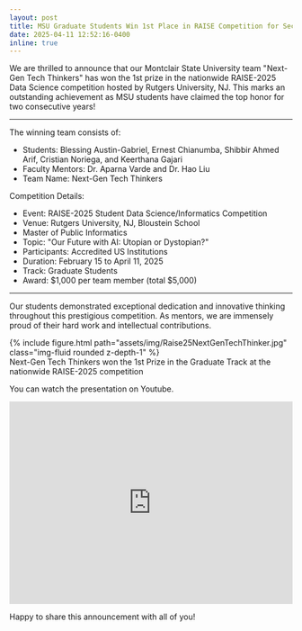 ```yaml
---
layout: post
title: MSU Graduate Students Win 1st Place in RAISE Competition for Second Consecutive Year!
date: 2025-04-11 12:52:16-0400
inline: true
---
```


We are thrilled to announce that our Montclair State University team "Next-Gen Tech Thinkers" has won the 1st prize in the nationwide RAISE-2025 Data Science competition hosted by Rutgers University, NJ. This marks an outstanding achievement as MSU students have claimed the top honor for two consecutive years!  

-------------------------------
The winning team consists of: 
- Students: Blessing Austin-Gabriel, Ernest Chianumba, Shibbir Ahmed Arif, Cristian Noriega, and Keerthana Gajari 
- Faculty Mentors: Dr. Aparna Varde and Dr. Hao Liu 
- Team Name: Next-Gen Tech Thinkers 

Competition Details: 
- Event: RAISE-2025 Student Data Science/Informatics Competition
- Venue: Rutgers University, NJ, Bloustein School
- Master of Public Informatics
- Topic: "Our Future with AI: Utopian or Dystopian?" 
- Participants: Accredited US Institutions 
- Duration: February 15 to April 11, 2025 
- Track: Graduate Students 
- Award: $1,000 per team member (total $5,000)

-----------------------------------

Our students demonstrated exceptional dedication and innovative thinking throughout this prestigious competition. As mentors, we are immensely proud of their hard work and intellectual contributions. 

<div class="row">
    <div class="col-sm mt-3 mt-md-0">
        {% include figure.html path="assets/img/Raise25NextGenTechThinker.jpg" class="img-fluid rounded z-depth-1" %}
    </div>
</div>
<div class="caption">
    Next-Gen Tech Thinkers won the 1st Prize in the Graduate Track at the nationwide RAISE-2025 competition
</div>

You can watch the presentation on Youtube.
<div class="row">
    <div class="col-sm mt-3 mt-md-0">
        <iframe width="100%" height="360" src="https://www.youtube.com/embed/6IrR7BbqSv4" title="Our Future with AI: Utopian or Dystopian?" frameborder="0" allow="accelerometer; autoplay; clipboard-write; encrypted-media; gyroscope; picture-in-picture; web-share" referrerpolicy="strict-origin-when-cross-origin" allowfullscreen></iframe>
    </div>
</div>

Happy to share this announcement with all of you! 

